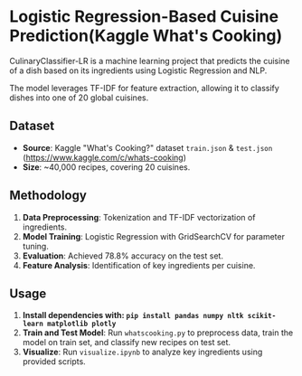 # Logistic Regression-Based Cuisine Prediction(Kaggle What's Cooking)

CulinaryClassifier-LR is a machine learning project that predicts the cuisine of a dish based on its ingredients using Logistic Regression and NLP.

The model leverages TF-IDF for feature extraction, allowing it to classify dishes into one of 20 global cuisines.

## Dataset

- **Source**: Kaggle "What's Cooking?" dataset `train.json` & `test.json` (https://www.kaggle.com/c/whats-cooking)
- **Size**: ~40,000 recipes, covering 20 cuisines.

## Methodology

1. **Data Preprocessing**: Tokenization and TF-IDF vectorization of ingredients.
2. **Model Training**: Logistic Regression with GridSearchCV for parameter tuning.
3. **Evaluation**: Achieved 78.8% accuracy on the test set.
4. **Feature Analysis**: Identification of key ingredients per cuisine.

## Usage

1. **Install dependencies with: `pip install pandas numpy nltk scikit-learn matplotlib plotly`**
2. **Train and Test Model**: Run `whatscooking.py` to preprocess data, train the model on train set, and classify new recipes on test set.
3. **Visualize**: Run `visualize.ipynb` to analyze key ingredients using provided scripts.
